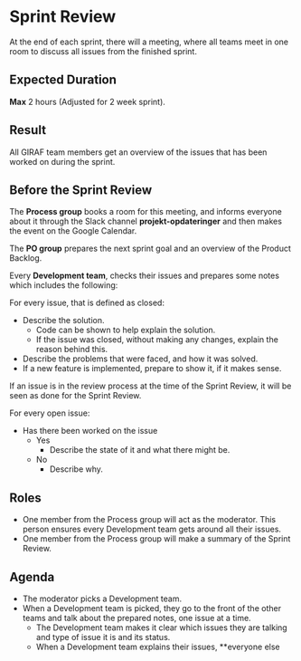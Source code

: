 # Sprint Review

At the end of each sprint, there will a meeting, where all teams meet in one room
to discuss all issues from the finished sprint.

## Expected Duration

**Max** 2 hours (Adjusted for 2 week sprint).

## Result

All GIRAF team members get an overview of the issues that has been worked on
during the sprint.

## Before the Sprint Review

The **Process group** books a room for this meeting, and informs everyone about
it through the Slack channel **projekt-opdateringer** and then makes the event on
the Google Calendar.

The **PO group** prepares the next sprint goal and an overview of the Product
Backlog.

Every **Development team**, checks their issues and prepares some notes which
includes the following:

For every issue, that is defined as closed:

- Describe the solution.
    - Code can be shown to help explain the solution.
    - If the issue was closed, without making any changes, explain the reason
      behind this.
- Describe the problems that were faced, and how it was solved.
- If a new feature is implemented, prepare to show it, if it makes sense.

If an issue is in the review process at the time of the Sprint Review, it will
be seen as done for the Sprint Review.

For every open issue:

- Has there been worked on the issue
    - Yes
        - Describe the state of it and what there might be.
    - No
        - Describe why.                

## Roles

- One member from the Process group will act as the moderator. This person ensures
  every Development team gets around all their issues. 
- One member from the Process group will make a summary of the Sprint Review.

## Agenda

- The moderator picks a Development team.
- When a Development team is picked, they go to the front of the other teams and
  talk about the prepared notes, one issue at a time.
    - The Development team makes it clear which issues they are talking and type
      of issue it is and its status.
    - When a Development team explains their issues, **everyone else  
  